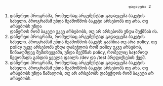                                                              დავალება 2
1. დაწერეთ პროგრამა, რომელსაც არგუმენტად გადაეცემა ბაკეტის სახელი.
პროგრამამ უნდა შეამოწმოს ბაკეტი არსებობს თუ არა. თუ არსებობს უნდა                   
დაწეროს რომ ბაკეტი უკვე არსებობს, თუ არ არსებობს უნდა შექმნას ის.
2. დაწერეთ პროგრამა, რომელსაც არგუმენტად გადაეცემა ბაკეტის სახელი.
პროგრამამ უნდა შეამოწმოს ბაკეტს გააჩნია თუ არა policy. თუ policy უკვე
არსებობს უნდა დაბეჭდოს რომ policy უკვე არსებოს, წინააღმდეგ შემთხვევაში,
უნდა შექმნას policy, რომელიც საჯაროდ წვდომადს გახდის ყველა ფაილს /dev და
/test პრეფიქსების ქვეშ.
3. დაწერეთ პროგრამა, რომელსაც არგუმენტად გადაეცემა ბაკეტის სახელი.
პროგრამამ უნდა შეამოწმოს ბაკეტი არსებობს თუ არა. თუ არსებობს უნდა
წაშალოს, თუ არ არსებობს დაბეჭდოს რომ ბაკეტი არ არსებობს.
